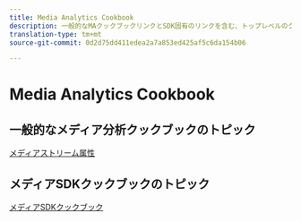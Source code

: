 ```yaml
---
title: Media Analytics Cookbook
description: 一般的なMAクックブックリンクとSDK固有のリンクを含む、トップレベルのクックブックページ。
translation-type: tm+mt
source-git-commit: 0d2d75dd411edea2a7a853ed425af5c6da154b06

---
```



# Media Analytics Cookbook

## 一般的なメディア分析クックブックのトピック

[メディアストリーム属性](/help/media-analytics-cookbook/media-dimensions.md)

## メディアSDKクックブックのトピック

[メディアSDKクックブック](/help/sdk-implement/cookbook/sdk-cookbook-overview.md)
